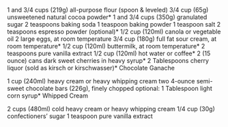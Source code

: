 1 and 3/4 cups (219g) all-purpose flour (spoon & leveled)
3/4 cup (65g) unsweetened natural cocoa powder*
1 and 3/4 cups (350g) granulated sugar
2 teaspoons baking soda
1 teaspoon baking powder
1 teaspoon salt
2 teaspoons espresso powder (optional)*
1/2 cup (120ml) canola or vegetable oil
2 large eggs, at room temperature
3/4 cup (180g) full fat sour cream, at room temperature*
1/2 cup (120ml) buttermilk, at room temperature*
2 teaspoons pure vanilla extract
1/2 cup (120ml) hot water or coffee*
2 (15 ounce) cans dark sweet cherries in heavy syrup*
2 Tablespoons cherry liquor (sold as kirsch or kirschwasser)*
Chocolate Ganache

1 cup (240ml) heavy cream or heavy whipping cream
two 4-ounce semi-sweet chocolate bars (226g), finely chopped
optional: 1 Tablespoon light corn syrup*
Whipped Cream

2 cups (480ml) cold heavy cream or heavy whipping cream
1/4 cup (30g) confectioners’ sugar
1 teaspoon pure vanilla extract